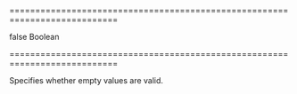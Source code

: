 ===========================================================================
<!--default-->false<!--/default-->
<!--type-->Boolean<!--/type-->
===========================================================================

<!--shortDescription-->
Specifies whether empty values are valid.
<!--/shortDescription-->

<!--fullDescription-->

<!--/fullDescription-->